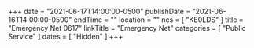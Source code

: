 +++
date = "2021-06-17T14:00:00-0500"
publishDate = "2021-06-16T14:00:00-0500"
endTime = ""
location = ""
ncs = [ "KE0LDS" ]
title = "Emergency Net 0617"
linkTitle = "Emergency Net"
categories = [ "Public Service" ]
dates = [ "Hidden" ]
+++
